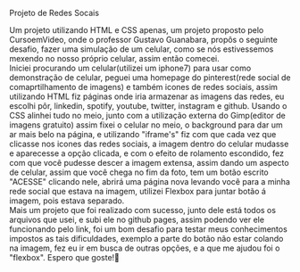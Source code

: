 
Projeto de Redes Socais

Um projeto utilizando HTML e CSS apenas, um projeto proposto pelo CursoemVideo, onde o professor Gustavo Guanabara, propôs  o seguinte desafio, fazer uma simulação de um celular, como se nós estivessemos mexendo no nosso próprio celular, assim então comecei.<br>
Iniciei procurando um celular(utilizei um iphone7) para usar como demonstração de celular, peguei uma homepage do pinterest(rede social de comaprtilhamento de imagens) e também icones de redes sociais, assim utilizando HTML fiz páginas onde iria armazenar as imagens das redes, eu escolhi pôr, linkedin, spotify, youtube, twitter, instagram e github. Usando o CSS alinhei tudo no meio, junto com a utilização externa do Gimp(editor de imagens gratuito) assim fixei o celular no meio, o background para dar um ar mais belo na página, e utilizando "iframe's" fiz com que cada vez que clicasse nos icones das redes sociais, a imagem dentro do celular mudasse e aparecesse a opção clicada, e com o efeito de rolamento escondido, fez com que você pudesse descer a imagem extensa, assim dando um aspecto de celular, assim que você chega no fim da foto, tem um botão escrito "ACESSE" clicando nele, abrirá uma página nova levando você para a minha rede social que estava na imagem, utilizei Flexbox para juntar botão á imagem, pois estava separado.<br>
Mais um projeto que foi realizado com sucesso, junto dele está todos os arquivos que usei, e subi ele no github pages, assim podendo ver ele funcionando pelo link, foi um bom desafio para testar meus conhecimentos impostos as tais dificuldades, exemplo a parte do botão não estar colando na imagem, fez eu ir em busca de outras opções, e a que me ajudou foi o "flexbox". Espero que goste!🤝
